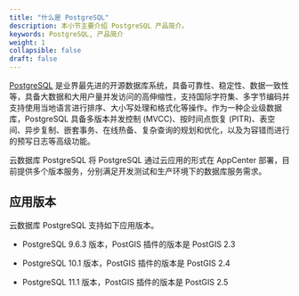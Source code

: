 ```yaml
---
title: "什么是 PostgreSQL"
description: 本小节主要介绍 PostgreSQL 产品简介。 
keywords: PostgreSQL, 产品简介
weight: 1
collapsible: false
draft: false
---
```


[PostgreSQL](https://www.postgresql.org/) 是业界最先进的开源数据库系统，具备可靠性、稳定性、数据一致性等，具备大数据和大用户量并发访问的高伸缩性，支持国际字符集、多字节编码并支持使用当地语言进行排序、大小写处理和格式化等操作。作为一种企业级数据库，PostgreSQL 具备多版本并发控制 (MVCC)、按时间点恢复 (PITR)、表空间、异步复制、嵌套事务、在线热备、复杂查询的规划和优化，以及为容错而进行的预写日志等高级功能。

云数据库 PostgreSQL 将 PostgreSQL 通过云应用的形式在 AppCenter 部署，目前提供多个版本服务，分别满足开发测试和生产环境下的数据库服务需求。
  
## 应用版本

云数据库 PostgreSQL 支持如下应用版本。

- PostgreSQL 9.6.3 版本，PostGIS 插件的版本是 PostGIS 2.3
  
- PostgreSQL 10.1 版本，PostGIS 插件的版本是 PostGIS 2.4
  
- PostgreSQL 11.1 版本，PostGIS 插件的版本是 PostGIS 2.5
